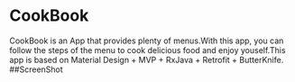 # CookBook
CookBook is an App that provides plenty of menus.With this app, you can follow the steps of the menu to cook delicious food and enjoy youself.This app is based on Material Design + MVP + RxJava + Retrofit + ButterKnife.
##ScreenShot

